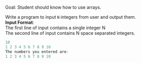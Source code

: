 Goal: Student should know how to use arrays.  

Write a program to input `N` integers from user and output them.  
**Input Format**:  
The first line of input contains a single integer N  
The second line of input contains N space separated integers.  


```cpp
10
1 2 3 4 5 6 7 8 9 10
The numbers you entered are:  
1 2 3 4 5 6 7 8 9 10
```
